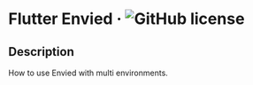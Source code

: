 # Flutter Envied &middot; ![GitHub license](https://img.shields.io/badge/license-MIT-blue.svg)

## Description

How to use Envied with multi environments.
